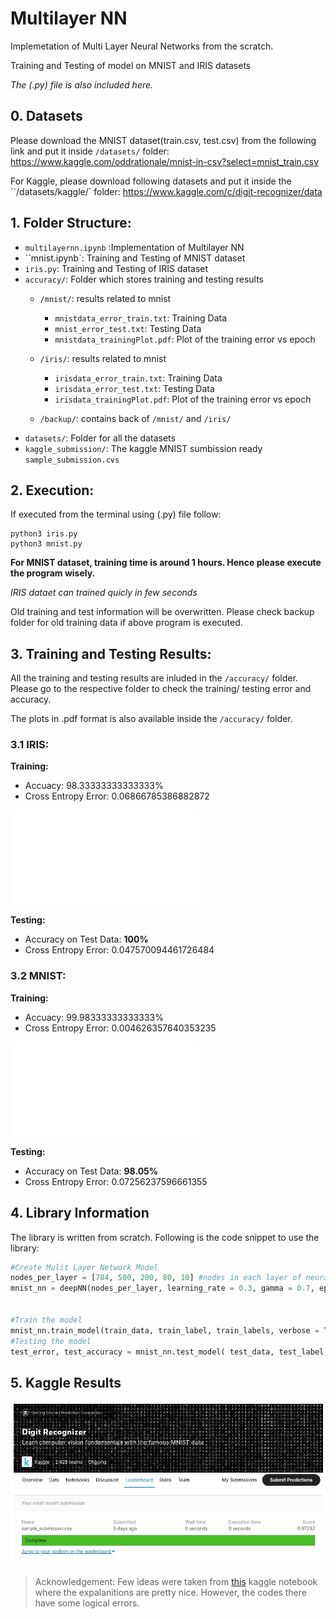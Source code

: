 # Multilayer NN


Implemetation of Multi Layer Neural Networks from the scratch.

Training and Testing of model on MNIST and IRIS datasets

*The (.py) file is also included here.*

## 0. Datasets

Please download the MNIST dataset(train.csv, test.csv) from the following link and put it inside `/datasets/` folder:
https://www.kaggle.com/oddrationale/mnist-in-csv?select=mnist_train.csv

For Kaggle, please download following datasets and put it inside the ``/datasets/kaggle/` folder:
https://www.kaggle.com/c/digit-recognizer/data


## 1. Folder Structure:

- `multilayernn.ipynb` :Implementation of Multilayer NN
- ``mnist.ipynb`: Training and Testing of MNIST dataset
- `iris.py`: Training and Testing of IRIS dataset
- `accuracy/`: Folder which stores training and testing results
	- `/mnist/`: results related to mnist
		- `mnistdata_error_train.txt`: Training Data
		- `mnist_error_test.txt`: Testing Data
		- `mnistdata_trainingPlot.pdf`: Plot of the training error vs epoch
	 
	- `/iris/`: results related to mnist
		- `irisdata_error_train.txt`: Training Data
		- `irisdata_error_test.txt`: Testing Data
		- `irisdata_trainingPlot.pdf`: Plot of the training error vs epoch
	- `/backup/`: contains back of `/mnist/` and `/iris/`
- `datasets/`: Folder for all the datasets
- `kaggle_submission/`: The kaggle MNIST sumbission ready `sample_submission.cvs`

## 2. Execution:

If executed from the terminal using (.py) file follow:

```console
python3 iris.py
python3 mnist.py
```
**For MNIST dataset, training time is around 1 hours. Hence please execute the program wisely.**

*IRIS dataet can trained quicly in few seconds*

Old training and test information will be overwritten. Please check backup folder for old training data if above program is executed.

## 3. Training and Testing Results:

All the training and testing results are inluded in the `/accuracy/` folder. Please go to the respective folder to check the training/ testing error and accuracy.

The plots in .pdf format is also available inside the `/accuracy/` folder.


### 3.1 IRIS:

**Training:**

- Accuacy: 98.33333333333333%
- Cross Entropy Error: 0.06866785386882872 

![Model View Controller](/accuracy/iris/irisdata_trainingPlot.pdf)

**Testing:**

- Accuracy on Test Data: **100%**
- Cross Entropy Error: 0.047570094461726484

### 3.2 MNIST:

**Training:**

- Accuacy: 99.98333333333333%
- Cross Entropy Error: 0.004626357640353235

![Model View Controller](/accuracy/iris/mnistdata_trainingPlot.pdf)

**Testing:**

- Accuracy on Test Data: **98.05%**
- Cross Entropy Error: 0.07256237596661355

## 4. Library Information

The library is written from scratch. Following is the code snippet to use the library:

```python
#Create Mulit Layer Network Model
nodes_per_layer = [784, 500, 200, 80, 10] #nodes in each layer of neural network
mnist_nn = deepNN(nodes_per_layer, learning_rate = 0.3, gamma = 0.7, epoch=10)


#Train the model
mnist_nn.train_model(train_data, train_label, train_labels, verbose = True, filename="accuracy/mnist/mnistdata")
#Testing the model
test_error, test_accuracy = mnist_nn.test_model( test_data, test_label, test_labels, filename="accuracy/mnist/mnistdata")
```
	 

## 5. Kaggle Results

![Kaggle Results Screeshot](kaggle_result.jpg)



> Acknowledgement: Few ideas were taken from [this](https://www.kaggle.com/manzoormahmood/mnist-neural-network-from-scratch)  kaggle notebook where the expalanitions are pretty nice. However, the codes there have some logical errors. 